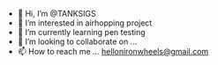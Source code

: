 - 👋 Hi, I’m @TANKSIGS
- 👀 I’m interested in airhopping project
- 🌱 I’m currently learning pen testing
- 💞️ I’m looking to collaborate on ...
- 📫 How to reach me ... hellonironwheels@gmail.com

<!---
TANKSIGS/TANKSIGS is a ✨ special ✨ repository because its `README.md` (this file) appears on your GitHub profile.
You can click the Preview link to take a look at your changes.
--->
